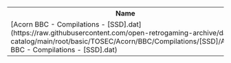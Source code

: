 <table>
<tr><th>Name</th><th>Size</th></tr>
<tr><td>[Acorn BBC - Compilations - [SSD].dat](https://raw.githubusercontent.com/open-retrogaming-archive/dat-catalog/main/root/basic/TOSEC/Acorn/BBC/Compilations/[SSD]/Acorn BBC - Compilations - [SSD].dat)</td><td>113080</td></tr>
</table>
